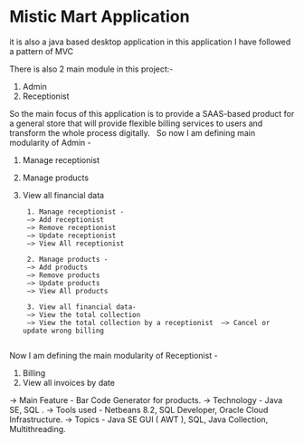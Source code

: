 # Mistic Mart Application
it is also a java based desktop application in this application I have followed a pattern of MVC 		

There is also 2 main module in this project:-
1. Admin
2. Receptionist  
		
  
So the main focus of this application is to provide a SAAS-based product for a general store that will provide flexible billing services to users and transform the whole process digitally.  		So now I am defining main modularity of Admin - 	

1. Manage receptionist
2. Manage products
3. View all financial data

   		1. Manage receptionist -
		—> Add receptionist
		—> Remove receptionist
		—> Update receptionist
		—> View All receptionist 

		2. Manage products -
		—> Add products
		—> Remove products
		—> Update products
		—> View All products 

		3. View all financial data-
		—> View the total collection
		—> View the total collection by a receptionist  —> Cancel or update wrong billing 
		 		
Now I am defining the main modularity of Receptionist - 	
1. Billing
2. View all invoices by date


-> Main Feature - Bar Code Generator for products.
-> Technology - Java SE, SQL .
-> Tools used - Netbeans 8.2, SQL Developer, Oracle Cloud Infrastructure.
-> Topics - Java SE GUI ( AWT ), SQL, Java Collection, Multithreading.
